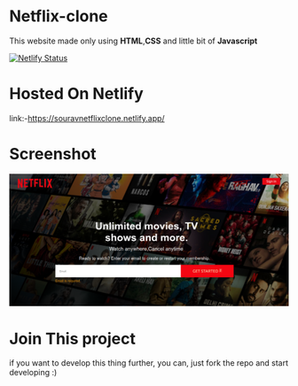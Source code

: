 # Netflix-clone

This website made only using **HTML**,**CSS** and little bit of **Javascript**

[![Netlify Status](https://api.netlify.com/api/v1/badges/a514fe0d-d837-4276-a602-132ac3a0150c/deploy-status)](https://app.netlify.com/sites/souravnetflixclone/deploys)

# Hosted On Netlify 
link:-https://souravnetflixclone.netlify.app/



# Screenshot
![alt text](https://github.com/freakflames29/Netflix-clone/blob/master/screenshot.png)

# Join This project
if you want to develop this thing further, you can, just fork the repo and start developing :)
